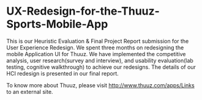 # UX-Redesign-for-the-Thuuz-Sports-Mobile-App
This is our Heuristic Evaluation &amp; Final Project Report submission for the User Experience Redesign. We spent three months on redesigning the mobile Application UI for Thuuz. We have implemented the competitive analysis, user research(survey and interview), and usability evaluation(lab testing, cognitive walkthrough) to achieve our redesigns. The details of our HCI redesign is presented in our final report.


To know more about Thuuz, please visit http://www.thuuz.com/apps/Links to an external site.
